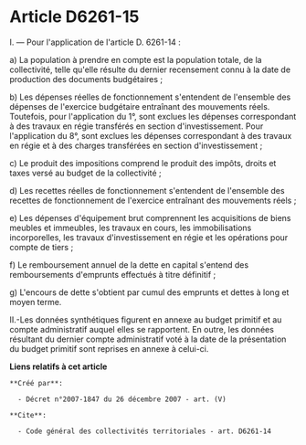 # Article D6261-15

I. ― Pour l'application de l'article D. 6261-14 : 

a) La population à prendre en compte est la population totale, de la collectivité, telle qu'elle résulte du dernier
recensement connu à la date de production des documents budgétaires ; 

b) Les dépenses réelles de fonctionnement s'entendent de l'ensemble des dépenses de l'exercice budgétaire entraînant des
mouvements réels. Toutefois, pour l'application du 1°, sont exclues les dépenses correspondant à des travaux en régie
transférés en section d'investissement. Pour l'application du 8°, sont exclues les dépenses correspondant à des travaux en
régie et à des charges transférées en section d'investissement ; 

c) Le produit des impositions comprend le produit des impôts, droits et taxes versé au budget de la collectivité ; 

d) Les recettes réelles de fonctionnement s'entendent de l'ensemble des recettes de fonctionnement de l'exercice entraînant
des mouvements réels ; 

e) Les dépenses d'équipement brut comprennent les acquisitions de biens meubles et immeubles, les travaux en cours, les
immobilisations incorporelles, les travaux d'investissement en régie et les opérations pour compte de tiers ; 

f) Le remboursement annuel de la dette en capital s'entend des remboursements d'emprunts effectués à titre définitif ; 

g) L'encours de dette s'obtient par cumul des emprunts et dettes à long et moyen terme. 

II.-Les données synthétiques figurent en annexe au budget primitif et au compte administratif auquel elles se rapportent. En
outre, les données résultant du dernier compte administratif voté à la date de la présentation du budget primitif sont
reprises en annexe à celui-ci.

**Liens relatifs à cet article**

	**Créé par**:

	  - Décret n°2007-1847 du 26 décembre 2007 - art. (V)

	**Cite**:

	  - Code général des collectivités territoriales - art. D6261-14
